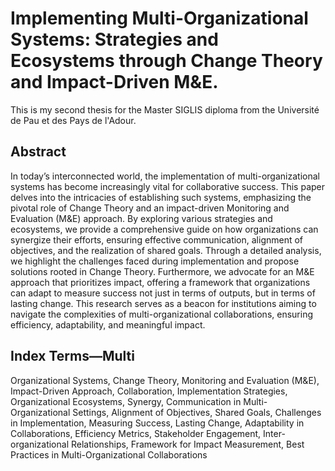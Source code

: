 # Implementing Multi-Organizational Systems: Strategies and Ecosystems through Change Theory and Impact-Driven M&E. 
This is my second thesis for the Master SIGLIS diploma from the Université de Pau et des Pays de l'Adour.

## Abstract
In today’s interconnected world, the implementation of multi-organizational systems has become increasingly vital for collaborative success. This paper delves into the intricacies of establishing such systems, emphasizing the pivotal role of Change Theory and an impact-driven Monitoring and Evaluation (M&E) approach. By exploring various strategies and ecosystems, we provide a comprehensive guide on how organizations can synergize their efforts, ensuring effective communication, alignment of objectives, and the realization of shared goals. Through a detailed analysis, we highlight the challenges faced during implementation and propose solutions rooted in Change Theory. Furthermore, we advocate for an M&E approach that prioritizes impact, offering a framework that organizations can adapt to measure success not just in terms of outputs, but in terms of lasting change. This research serves as a beacon for institutions aiming to navigate the complexities of multi-organizational collaborations, ensuring efficiency, adaptability, and meaningful impact.

## Index Terms—Multi
Organizational Systems, Change Theory, Monitoring and Evaluation (M&E), Impact-Driven Approach, Collaboration, Implementation Strategies, Organizational Ecosystems, Synergy, Communication in Multi-Organizational Settings, Alignment of Objectives, Shared Goals, Challenges in Implementation, Measuring Success, Lasting Change, Adaptability in Collaborations, Efficiency Metrics, Stakeholder Engagement, Inter-organizational Relationships, Framework for Impact Measurement, Best Practices in Multi-Organizational Collaborations
